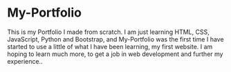 # My-Portfolio
This is my Portfolio I made from scratch.  I am just learning HTML, CSS, JavaScript, Python and Bootstrap, and My-Portfolio was the first time I have started to use a little of what I have been learning, my first website.  I am hoping to learn much more, to get a job in web development and further my experience..
